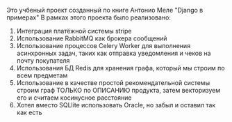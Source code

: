 Это учбеный проект созданный по книге Антонио Меле "Django в примерах"
В рамках этого проекта было реализовано:
1) Интеграция платёжной системы stripe
2) Использование RabbitMQ как брокера сообщений
3) Использование процессов Celery Worker для выполнения асинхронных задач, таких как отправка уведомления и чеков на почту покупателя
4) Использования БД Redis для хранения графа, который мы строим по всем предметам
5) Использование в качестве простой рекомендательной системы строим граф ТОЛЬКО по ОПИСАНИЮ продукта, затем векторизуем его и считаем косинусное расстояние
6) Хотел вместо SQLlite использовать Oracle, но забыл и оставил так как есть
